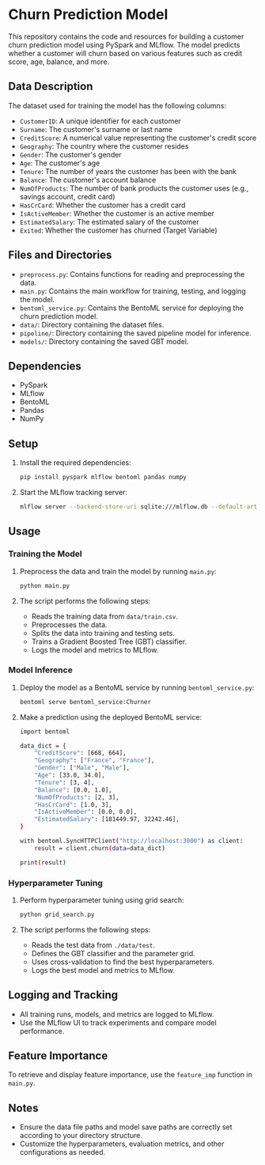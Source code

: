 # Churn Prediction Model

This repository contains the code and resources for building a customer churn prediction model using PySpark and MLflow. The model predicts whether a customer will churn based on various features such as credit score, age, balance, and more.

## Data Description

The dataset used for training the model has the following columns:

- `CustomerID`: A unique identifier for each customer
- `Surname`: The customer's surname or last name
- `CreditScore`: A numerical value representing the customer's credit score
- `Geography`: The country where the customer resides
- `Gender`: The customer's gender
- `Age`: The customer's age
- `Tenure`: The number of years the customer has been with the bank
- `Balance`: The customer's account balance
- `NumOfProducts`: The number of bank products the customer uses (e.g., savings account, credit card)
- `HasCrCard`: Whether the customer has a credit card
- `IsActiveMember`: Whether the customer is an active member
- `EstimatedSalary`: The estimated salary of the customer
- `Exited`: Whether the customer has churned (Target Variable)

## Files and Directories

- `preprocess.py`: Contains functions for reading and preprocessing the data.
- `main.py`: Contains the main workflow for training, testing, and logging the model.
- `bentoml_service.py`: Contains the BentoML service for deploying the churn prediction model.
- `data/`: Directory containing the dataset files.
- `pipeline/`: Directory containing the saved pipeline model for inference.
- `models/`: Directory containing the saved GBT model.

## Dependencies

- PySpark
- MLflow
- BentoML
- Pandas
- NumPy

## Setup

1. Install the required dependencies:
    ```sh
    pip install pyspark mlflow bentoml pandas numpy
    ```

2. Start the MLflow tracking server:
    ```sh
    mlflow server --backend-store-uri sqlite:///mlflow.db --default-artifact-root ./mlruns
    ```

## Usage

### Training the Model

1. Preprocess the data and train the model by running `main.py`:
    ```sh
    python main.py
    ```

2. The script performs the following steps:
    - Reads the training data from `data/train.csv`.
    - Preprocesses the data.
    - Splits the data into training and testing sets.
    - Trains a Gradient Boosted Tree (GBT) classifier.
    - Logs the model and metrics to MLflow.

### Model Inference

1. Deploy the model as a BentoML service by running `bentoml_service.py`:
    ```sh
    bentoml serve bentoml_service:Churner
    ```

2. Make a prediction using the deployed BentoML service:
    ```sh
    import bentoml

    data_dict = {
        "CreditScore": [668, 664],
        "Geography": ["France", "France"],
        "Gender": ["Male", "Male"],
        "Age": [33.0, 34.0],
        "Tenure": [3, 4],
        "Balance": [0.0, 1.0],
        "NumOfProducts": [2, 3],
        "HasCrCard": [1.0, 3],
        "IsActiveMember": [0.0, 0.0],
        "EstimatedSalary": [181449.97, 32242.46],
    }

    with bentoml.SyncHTTPClient("http://localhost:3000") as client:
        result = client.churn(data=data_dict)

    print(result)
    ```

### Hyperparameter Tuning

1. Perform hyperparameter tuning using grid search:
    ```sh
    python grid_search.py
    ```

2. The script performs the following steps:
    - Reads the test data from `./data/test`.
    - Defines the GBT classifier and the parameter grid.
    - Uses cross-validation to find the best hyperparameters.
    - Logs the best model and metrics to MLflow.

## Logging and Tracking

- All training runs, models, and metrics are logged to MLflow.
- Use the MLflow UI to track experiments and compare model performance.

## Feature Importance

To retrieve and display feature importance, use the `feature_imp` function in `main.py`.

## Notes

- Ensure the data file paths and model save paths are correctly set according to your directory structure.
- Customize the hyperparameters, evaluation metrics, and other configurations as needed.
